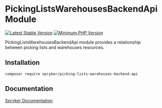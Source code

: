 # PickingListsWarehousesBackendApi Module
[![Latest Stable Version](https://poser.pugx.org/spryker/picking-lists-warehouses-backend-api/v/stable.svg)](https://packagist.org/packages/spryker/picking-lists-warehouses-backend-api)
[![Minimum PHP Version](https://img.shields.io/badge/php-%3E%3D%208.0-8892BF.svg)](https://php.net/)

PickingListsWarehousesBackendApi module provides a relationship between picking lists and warehouses resources.

## Installation

```
composer require spryker/picking-lists-warehouses-backend-api
```

## Documentation

[Spryker Documentation](https://docs.spryker.com)
